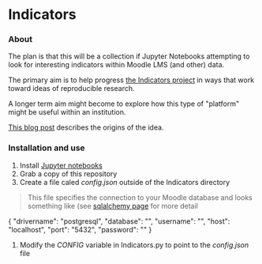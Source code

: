 # Indicators

### About

The plan is that this will be a collection if Jupyter Notebooks attempting to look for interesting indicators within Moodle LMS (and other) data. 

The primary aim is to help progress [the Indicators project](https://indicatorsproject.wordpress.com/) in ways that work toward ideas of reproducible research.

A longer term aim might become to explore how this type of "platform" might be useful within an institution.

[This blog post](http://djon.es/blog/2017/03/08/thinking-about-more-reproducible-research-and-learning-analytics/) describes the origins of the idea.

### Installation and use

1. Install [Jupyter notebooks](http://jupyter.org/install.html)
1. Grab a copy of this repository
1. Create a file caled *config.json* outside of the Indicators directory
> This file specifies the connection to your Moodle database and looks something like (see [sqlalchemy page](http://docs.sqlalchemy.org/en/latest/core/engines.html#database-urls) for more detail

  {
    "drivername": "postgresql",
    "database": "",
    "username": "",
    "host": "localhost",
    "port": "5432",
    "password": ""
  }
1. Modify the *CONFIG* variable in Indicators.py to point to the *config.json* file

